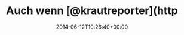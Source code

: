 ---
retweeted: false
source: <a href="http://twitter.com" rel="nofollow">Twitter Web Client</a>
entities:
  hashtags: []
  symbols: []
  user_mentions:
  - name: Krautreporter
    screen_name: krautreporter
    indices:
    - '10'
    - '24'
    id_str: '19488465'
    id: '19488465'
  - name: Florian Gilcher (@skade@hachyderm.io)
    screen_name: Argorak
    indices:
    - '75'
    - '83'
    id_str: '27227212'
    id: '27227212'
  urls:
  - url: http://t.co/Hh3f7T6nsw
    expanded_url: http://skade.me/blog/2014/kraut-citizen.html
    display_url: skade.me/blog/2014/krau…
    indices:
    - '86'
    - '108'
display_text_range:
- '0'
- '108'
favorite_count: '2'
id_str: '477034238781689856'
truncated: false
retweet_count: '1'
id: '477034238781689856'
possibly_sensitive: false
created_at: Thu Jun 12 10:26:40 +0000 2014
favorited: false
full_text: 'Auch wenn [@krautreporter](https://twitter.com/krautreporter) morgen schon
  endet: Lest dringend diesen Post von [@Argorak](https://twitter.com/Argorak) –'
lang: de
quote_url: http://skade.me/blog/2014/kraut-citizen.html
tags:
- pesos:twitter
date: '2014-06-12T10:26:40+00:00'
src: https://twitter.com/bascht/status/477034238781689856
original_url: https://twitter.com/bascht/status/477034238781689856
type: twitter_tweet
text: 'Auch wenn [@krautreporter](https://twitter.com/krautreporter) morgen schon
  endet: Lest dringend diesen Post von [@Argorak](https://twitter.com/Argorak) –'
title: Auch wenn [@krautreporter](http

---